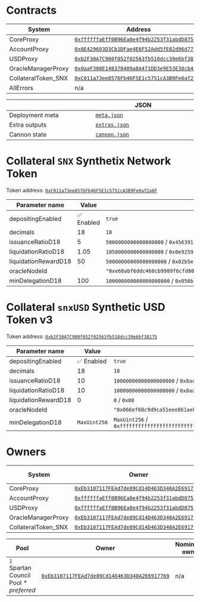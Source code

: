 # Contracts

<table data-full-width="true">
  <thead>
    <tr>
      <th width="400">System</th>
      <th width="500">Address</th>
      <th width="500">ABI</th>
      <th width="500">Readable ABI</th>
    </tr>
  </thead>
  <tbody>
    <tr>
      <td>CoreProxy</td>
      <td>
        <a href="https://etherscan.io/address/0xffffffaEff0B96Ea8e4f94b2253f31abdD875847"><code>0xffffffaEff0B96Ea8e4f94b2253f31abdD875847</code></a>
      </td>
      <td>
        <a href="./1-main/CoreProxy.json"><code>CoreProxy.json</code></a>
      </td>
      <td>
        <a href="./1-main/CoreProxy.readable.json"><code>CoreProxy.readable.json</code></a>
      </td>
    </tr>
    <tr>
      <td>AccountProxy</td>
      <td>
        <a href="https://etherscan.io/address/0x0E429603D3Cb1DFae4E6F52Add5fE82d96d77Dac"><code>0x0E429603D3Cb1DFae4E6F52Add5fE82d96d77Dac</code></a>
      </td>
      <td>
        <a href="./1-main/AccountProxy.json"><code>AccountProxy.json</code></a>
      </td>
      <td>
        <a href="./1-main/AccountProxy.readable.json"><code>AccountProxy.readable.json</code></a>
      </td>
    </tr>
    <tr>
      <td>USDProxy</td>
      <td>
        <a href="https://etherscan.io/address/0xb2F30A7C980f052f02563fb518dcc39e6bf38175"><code>0xb2F30A7C980f052f02563fb518dcc39e6bf38175</code></a>
      </td>
      <td>
        <a href="./1-main/USDProxy.json"><code>USDProxy.json</code></a>
      </td>
      <td>
        <a href="./1-main/USDProxy.readable.json"><code>USDProxy.readable.json</code></a>
      </td>
    </tr>
    <tr>
      <td>OracleManagerProxy</td>
      <td>
        <a href="https://etherscan.io/address/0x0aaF300E148378489a8A471DD3e9E53E30cb42e3"><code>0x0aaF300E148378489a8A471DD3e9E53E30cb42e3</code></a>
      </td>
      <td>
        <a href="./1-main/OracleManagerProxy.json"><code>OracleManagerProxy.json</code></a>
      </td>
      <td>
        <a href="./1-main/OracleManagerProxy.readable.json"><code>OracleManagerProxy.readable.json</code></a>
      </td>
    </tr>
    <tr>
      <td>CollateralToken_SNX</td>
      <td>
        <a href="https://etherscan.io/address/0xC011a73ee8576Fb46F5E1c5751cA3B9Fe0af2a6F"><code>0xC011a73ee8576Fb46F5E1c5751cA3B9Fe0af2a6F</code></a>
      </td>
      <td>
        <a href="./1-main/CollateralToken_SNX.json"><code>CollateralToken_SNX.json</code></a>
      </td>
      <td>
        <a href="./1-main/CollateralToken_SNX.readable.json"><code>CollateralToken_SNX.readable.json</code></a>
      </td>
    </tr>
    <tr>
      <td>AllErrors</td>
      <td>n/a</td>
      <td>
        <a href="./1-main/AllErrors.json"><code>AllErrors.json</code></a>
      </td>
      <td>
        <a href="./1-main/AllErrors.readable.json"><code>AllErrors.readable.json</code></a>
      </td>
    </tr>
  </tbody>
</table>
<table data-full-width="true">
  <thead>
    <tr>
      <th width="400"></th>
      <th width="500">JSON</th>
    </tr>
  </thead>
  <tbody>
    <tr>
      <td>Deployment meta</td>
      <td>
        <a href="./1-main/meta.json"><code>meta.json</code></a>
      </td>
    </tr>
    <tr>
      <td>Extra outputs</td>
      <td>
        <a href="./1-main/extras.json"><code>extras.json</code></a>
      </td>
    </tr>
    <tr>
      <td>Cannon state</td>
      <td>
        <a href="./1-main/cannon.json"><code>cannon.json</code></a>
      </td>
    </tr>
  </tbody>
</table>

# Collateral `SNX` Synthetix Network Token

Token address: <a href="https://etherscan.io/address/0xC011a73ee8576Fb46F5E1c5751cA3B9Fe0af2a6F"><code>0xC011a73ee8576Fb46F5E1c5751cA3B9Fe0af2a6F</code></a>

<table data-full-width="true">
  <thead>
    <tr>
      <th width="400">Parameter name</th>
      <th width="100">Value</th>
      <th width="800">Raw value</th>
    </tr>
  </thead>
  <tbody>
    <tr>
      <td>depositingEnabled</td>
      <td>✅ Enabled</td>
      <td><code>true</code></td>
    </tr>
    <tr>
      <td>decimals</td>
      <td>18</td>
      <td><code>18</code></td>
    </tr>
    <tr>
      <td>issuanceRatioD18</td>
      <td>5</td>
      <td><code>5000000000000000000</code> / <code>0x4563918244f40000</code></td>
    </tr>
    <tr>
      <td>liquidationRatioD18</td>
      <td>1.05</td>
      <td><code>1050000000000000000</code> / <code>0x0e92596fd6290000</code></td>
    </tr>
    <tr>
      <td>liquidationRewardD18</td>
      <td>50</td>
      <td><code>50000000000000000000</code> / <code>0x02b5e3af16b1880000</code></td>
    </tr>
    <tr>
      <td>oracleNodeId</td>
      <td></td>
      <td><code>"0xe68abf6ddc460cb9989f6cfd808b3af937f896a38dd4a271b81c2b60c3511516"</code></td>
    </tr>
    <tr>
      <td>minDelegationD18</td>
      <td>100</td>
      <td><code>100000000000000000000</code> / <code>0x056bc75e2d63100000</code></td>
    </tr>
  </tbody>
</table>

# Collateral `snxUSD` Synthetic USD Token v3

Token address: <a href="https://etherscan.io/address/0xb2F30A7C980f052f02563fb518dcc39e6bf38175"><code>0xb2F30A7C980f052f02563fb518dcc39e6bf38175</code></a>

<table data-full-width="true">
  <thead>
    <tr>
      <th width="400">Parameter name</th>
      <th width="100">Value</th>
      <th width="800">Raw value</th>
    </tr>
  </thead>
  <tbody>
    <tr>
      <td>depositingEnabled</td>
      <td>✅ Enabled</td>
      <td><code>true</code></td>
    </tr>
    <tr>
      <td>decimals</td>
      <td>18</td>
      <td><code>18</code></td>
    </tr>
    <tr>
      <td>issuanceRatioD18</td>
      <td>10</td>
      <td><code>10000000000000000000</code> / <code>0x8ac7230489e80000</code></td>
    </tr>
    <tr>
      <td>liquidationRatioD18</td>
      <td>10</td>
      <td><code>10000000000000000000</code> / <code>0x8ac7230489e80000</code></td>
    </tr>
    <tr>
      <td>liquidationRewardD18</td>
      <td>0</td>
      <td><code>0</code> / <code>0x00</code></td>
    </tr>
    <tr>
      <td>oracleNodeId</td>
      <td></td>
      <td><code>"0x066ef68c9d9ca51eee861aeb5bce51a12e61f06f10bf62243c563671ae3a9733"</code></td>
    </tr>
    <tr>
      <td>minDelegationD18</td>
      <td><code>MaxUint256</code></td>
      <td><code>MaxUint256</code> / <code>0xffffffffffffffffffffffffffffffffffffffffffffffffffffffffffffffff</code></td>
    </tr>
  </tbody>
</table>

# Owners

<table data-full-width="true">
  <thead>
    <tr>
      <th width="400">System</th>
      <th width="500">Owner</th>
      <th width="500">Nominated owner</th>
    </tr>
  </thead>
  <tbody>
    <tr>
      <td>CoreProxy</td>
      <td>
        <a href="https://etherscan.io/address/0xEb3107117FEAd7de89Cd14D463D340A2E6917769"><code>0xEb3107117FEAd7de89Cd14D463D340A2E6917769</code></a>
      </td>
      <td>n/a</td>
    </tr>
    <tr>
      <td>AccountProxy</td>
      <td>
        <a href="https://etherscan.io/address/0xffffffaEff0B96Ea8e4f94b2253f31abdD875847"><code>0xffffffaEff0B96Ea8e4f94b2253f31abdD875847</code></a>
      </td>
      <td>n/a</td>
    </tr>
    <tr>
      <td>USDProxy</td>
      <td>
        <a href="https://etherscan.io/address/0xffffffaEff0B96Ea8e4f94b2253f31abdD875847"><code>0xffffffaEff0B96Ea8e4f94b2253f31abdD875847</code></a>
      </td>
      <td>n/a</td>
    </tr>
    <tr>
      <td>OracleManagerProxy</td>
      <td>
        <a href="https://etherscan.io/address/0xEb3107117FEAd7de89Cd14D463D340A2E6917769"><code>0xEb3107117FEAd7de89Cd14D463D340A2E6917769</code></a>
      </td>
      <td>n/a</td>
    </tr>
    <tr>
      <td>CollateralToken_SNX</td>
      <td>
        <a href="https://etherscan.io/address/0xEb3107117FEAd7de89Cd14D463D340A2E6917769"><code>0xEb3107117FEAd7de89Cd14D463D340A2E6917769</code></a>
      </td>
      <td>n/a</td>
    </tr>
  </tbody>
</table>

<table data-full-width="true">
  <thead>
    <tr>
      <th width="400">Pool</th>
      <th width="500">Owner</th>
      <th width="500">Nominated owner</th>
    </tr>
  </thead>
  <tbody>
    <tr>
      <td><code>1</code> Spartan Council Pool <i>* preferred</i></td>
      <td>
        <a href="https://etherscan.io/address/0xEb3107117FEAd7de89Cd14D463D340A2E6917769"><code>0xEb3107117FEAd7de89Cd14D463D340A2E6917769</code></a>
      </td>
      <td>n/a</td>
    </tr>
  </tbody>
</table>

